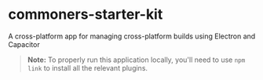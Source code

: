 # commoners-starter-kit

A cross-platform app for managing cross-platform builds using Electron and Capacitor

> **Note:** To properly run this application locally, you'll need to use `npm link` to install all the relevant plugins. 